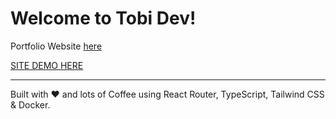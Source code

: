 # Welcome to Tobi Dev!

Portfolio Website [here](https://www.tobiakoko.com)

[SITE DEMO HERE](https://www.tobiakoko.com)



---

Built with ❤️  and lots of Coffee using React Router, TypeScript, Tailwind CSS & Docker.
